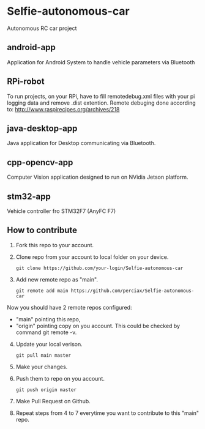 # Selfie-autonomous-car
Autonomous RC car project

## android-app
Application for Android System to handle vehicle parameters via Bluetooth

## RPi-robot
To run projects, on your RPi, have to fill remotedebug.xml files with your pi logging data and remove .dist extention.
Remote debuging done according to: http://www.raspirecipes.org/archives/218

## java-desktop-app
Java application for Desktop communicating via Bluetooth.

## cpp-opencv-app
Computer Vision application designed to run on NVidia Jetson platform.

## stm32-app
Vehicle controller fro STM32F7 (AnyFC F7)


## How to contribute

1. Fork this repo to your account.

2. Clone repo from your account to local folder on your device.

	`git clone https://github.com/your-login/Selfie-autonomous-car`

3. Add new remote repo as "main".

	`git remote add main https://github.com/perciax/Selfie-autonomous-car`

Now you should have 2 remote repos configured:
- "main" pointing this repo,
- "origin" pointing copy on you account.
This could be checked by command git remote -v.

4. Update your local verison.

	`git pull main master`

5. Make your changes.

6. Push them to repo on you account.

	`git push origin master`

7. Make Pull Request on Github.

8. Repeat steps from 4 to 7 everytime you want to contribute to this "main" repo.	
